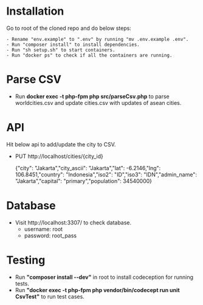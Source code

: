 # Installation

Go to root of the cloned repo and do below steps:

    - Rename "env.example" to ".env" by running "mv .env.example .env".
    - Run "composer install" to install dependencies.
    - Run "sh setup.sh" to start containers.
    - Run "docker ps" to check if all the containers are running.

# Parse CSV

- Run <b>docker exec -t php-fpm php src/parseCsv.php</b> to parse worldcities.csv and update cities.csv with updates of asean cities.

# API

Hit below api to add/update the city to CSV.

- PUT http://localhost/cities/{city_id}

    {"city": "Jakarta","city_ascii": "Jakarta","lat": -6.2146,"lng": 106.8451,"country": "Indonesia","iso2": "ID","iso3": "IDN","admin_name": "Jakarta","capital": "primary","population": 34540000}

# Database

- Visit http://localhost:3307/ to check database.
    - username: root
    - password: root_pass

# Testing

- Run <b>"composer install --dev"</b> in root to install codeception for running tests.
- Run <b>"docker exec -t php-fpm php vendor/bin/codecept run unit CsvTest"</b> to run test cases.

